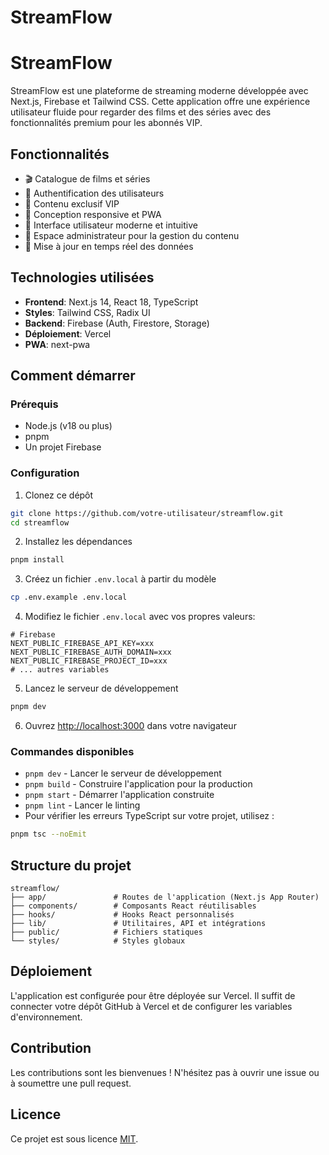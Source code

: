 # StreamFlow
# StreamFlow

StreamFlow est une plateforme de streaming moderne développée avec Next.js, Firebase et Tailwind CSS. Cette application offre une expérience utilisateur fluide pour regarder des films et des séries avec des fonctionnalités premium pour les abonnés VIP.

## Fonctionnalités

- 🎬 Catalogue de films et séries
- 🔐 Authentification des utilisateurs
- 🌟 Contenu exclusif VIP
- 📱 Conception responsive et PWA
- 🎨 Interface utilisateur moderne et intuitive
- 👤 Espace administrateur pour la gestion du contenu
- 🔄 Mise à jour en temps réel des données

## Technologies utilisées

- **Frontend**: Next.js 14, React 18, TypeScript
- **Styles**: Tailwind CSS, Radix UI
- **Backend**: Firebase (Auth, Firestore, Storage)
- **Déploiement**: Vercel
- **PWA**: next-pwa

## Comment démarrer

### Prérequis

- Node.js (v18 ou plus)
- pnpm
- Un projet Firebase

### Configuration

1. Clonez ce dépôt
```bash
git clone https://github.com/votre-utilisateur/streamflow.git
cd streamflow
```

2. Installez les dépendances
```bash
pnpm install
```

3. Créez un fichier `.env.local` à partir du modèle
```bash
cp .env.example .env.local
```

4. Modifiez le fichier `.env.local` avec vos propres valeurs:
```
# Firebase
NEXT_PUBLIC_FIREBASE_API_KEY=xxx
NEXT_PUBLIC_FIREBASE_AUTH_DOMAIN=xxx
NEXT_PUBLIC_FIREBASE_PROJECT_ID=xxx
# ... autres variables
```

5. Lancez le serveur de développement
```bash
pnpm dev
```

6. Ouvrez [http://localhost:3000](http://localhost:3000) dans votre navigateur

### Commandes disponibles

- `pnpm dev` - Lancer le serveur de développement
- `pnpm build` - Construire l'application pour la production
- `pnpm start` - Démarrer l'application construite
- `pnpm lint` - Lancer le linting
- Pour vérifier les erreurs TypeScript sur votre projet, utilisez :
```bash
pnpm tsc --noEmit
```

## Structure du projet

```
streamflow/
├── app/               # Routes de l'application (Next.js App Router)
├── components/        # Composants React réutilisables
├── hooks/             # Hooks React personnalisés
├── lib/               # Utilitaires, API et intégrations
├── public/            # Fichiers statiques
└── styles/            # Styles globaux
```

## Déploiement

L'application est configurée pour être déployée sur Vercel. Il suffit de connecter votre dépôt GitHub à Vercel et de configurer les variables d'environnement.

## Contribution

Les contributions sont les bienvenues ! N'hésitez pas à ouvrir une issue ou à soumettre une pull request.

## Licence

Ce projet est sous licence [MIT](LICENSE).